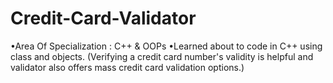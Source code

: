 # Credit-Card-Validator
•Area Of Specialization : C++ & OOPs
•Learned about to code in C++ using class and objects.
(Verifying a credit card number's validity is helpful and validator also
offers mass credit card validation options.)
